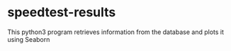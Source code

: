# speedtest-results
This python3 program retrieves information from the database and plots it using Seaborn
